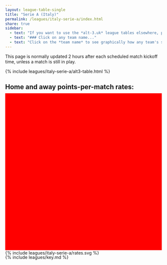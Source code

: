 ```yaml
---
layout: league-table-single
title: "Serie A (Italy)"
permalink: /leagues/italy-serie-a/index.html
share: true
sidebar:
  - text: "If you want to use the *alt-3.uk* league tables elsewhere, please be sure to read the [License and Disclaimer](/about/license) page first."
  - text: "### Click on any team name..."
  - text: "Click on the *team name* to see graphically how any team's schedule strength evolves through the season."
---
```


<!-- The table below is as at the end of the 2020--2021 season. The _alt-3_ table for the new season will appear here in early November.  (Sorry for the delay, due to some local difficulties.) -->

This page is normally updated 2 hours after each scheduled match kickoff time, unless a match is still in play.



{% include leagues/italy-serie-a/alt3-table.html %}

<style>
.svg-wrap {
    background-color:red;
    height:0;
    padding-top:100%; /* 350px/550px */
	margin-top:-10px;
    position: relative;
}

svg {
    background-color: white;
    height: 100%;
    display:block;
    width: 100%;
    position: absolute;
    top:0;
    left:0;
}
</style>

## Home and away points-per-match rates:

<div class="svg-wrap">
{% include leagues/italy-serie-a/rates.svg %}
</div>

{% include leagues/key.md %}
 
